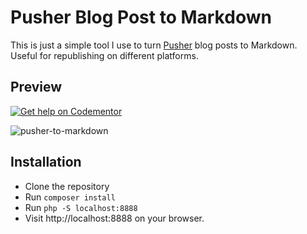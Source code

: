 # Pusher Blog Post to Markdown
This is just a simple tool I use to turn [Pusher](https://blog.pusher.com/author/neo) blog posts to Markdown. Useful for republishing on different platforms.

## Preview
[![Get help on Codementor](https://cdn.codementor.io/badges/get_help_github.svg)](https://www.codementor.io/neoighodaro?utm_source=github&utm_medium=button&utm_term=neoighodaro&utm_campaign=github)

![pusher-to-markdown](https://user-images.githubusercontent.com/807318/35187049-111fc7e8-fe1e-11e7-9cd6-fba1cf5848a6.gif)

## Installation
* Clone the repository
* Run `composer install`
* Run `php -S localhost:8888`
* Visit http://localhost:8888 on your browser.
